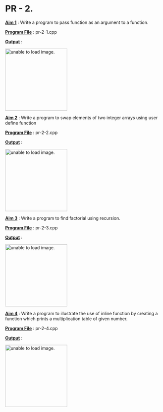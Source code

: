 # PR - 2.

<u>**Aim 1**</u> : Write a program to pass function as an argument to a function.

<u>**Program File**</u> : pr-2-1.cpp

<u>**Output**</u> :

<img src="https://github.com/jb-jaydeep/Cpp/blob/main/pr-2(Inliner)/images/pr-2-1.png" height = "200px" alt = "unable to load image.">

<u>**Aim 2**</u> : Write a program to swap elements of two integer arrays using user define function

<u>**Program File**</u> : pr-2-2.cpp

<u>**Output**</u> :

<img src="https://github.com/jb-jaydeep/Cpp/blob/main/pr-2(Inliner)/images/pr-2-2.png" height = "200px" alt = "unable to load image.">

<u>**Aim 3**</u> : Write a program to find factorial using recursion.

<u>**Program File**</u> : pr-2-3.cpp

<u>**Output**</u> :

<img src="https://github.com/jb-jaydeep/Cpp/blob/main/pr-2(Inliner)/images/pr-2-3.png" height = "200px" alt = "unable to load image.">

<u>**Aim 4**</u> : Write a program to illustrate the use of inline function by creating a function which prints a multiplication table of given number.

<u>**Program File**</u> : pr-2-4.cpp

<u>**Output**</u> :

<img src="https://github.com/jb-jaydeep/Cpp/blob/main/pr-2(Inliner)/images/pr-2-4.png" height = "200px" alt = "unable to load image.">

